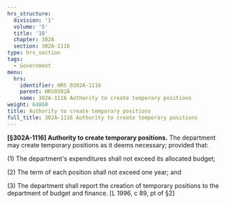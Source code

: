 ```yaml
---
hrs_structure:
  division: '1'
  volume: '5'
  title: '18'
  chapter: 302A
  section: 302A-1116
type: hrs_section
tags:
  - Government
menu:
  hrs:
    identifier: HRS_0302A-1116
    parent: HRS0302A
    name: 302A-1116 Authority to create temporary positions
weight: 64860
title: Authority to create temporary positions
full_title: 302A-1116 Authority to create temporary positions
---
```

**[§302A-1116] Authority to create temporary positions.** The department may create temporary positions as it deems necessary; provided that:

(1) The department's expenditures shall not exceed its allocated budget;

(2) The term of each position shall not exceed one year; and

(3) The department shall report the creation of temporary positions to the department of budget and finance. [L 1996, c 89, pt of §2]
